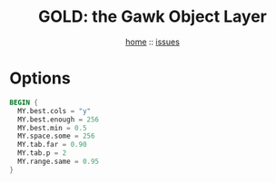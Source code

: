 <a name=top>
<h1 align=center>GOLD: the Gawk Object Layer</h1>
<p  align=center>
<a href="http://github.com/golden/one/master/blob/README.md#top">home</a> :: 
<a href="http://github.com/golden/issues">issues</a> 
</p>

# Options

```awk
BEGIN {
  MY.best.cols = "y"
  MY.best.enough = 256
  MY.best.min = 0.5
  MY.space.some = 256
  MY.tab.far = 0.90
  MY.tab.p = 2 
  MY.range.same = 0.95 
}
```
